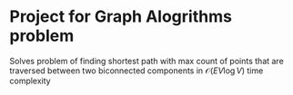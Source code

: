 # Project for Graph Alogrithms problem

Solves problem of finding shortest path with max count of points that are traversed
between two biconnected components in $\mathcal{O} (EV \log V)$ time complexity